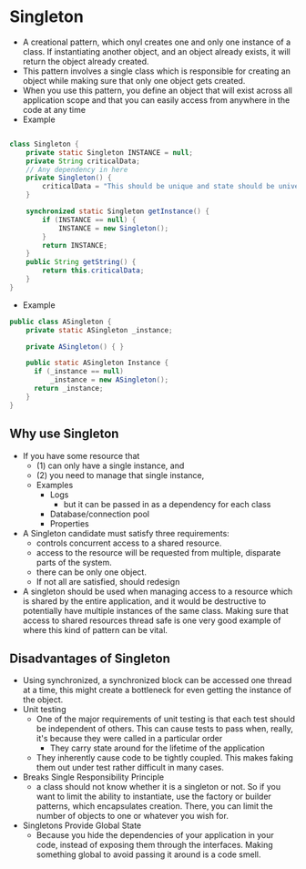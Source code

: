 # Singleton

- A creational pattern, which onyl creates one and only one instance of a class. If instantiating another object, and an object already exists, it will return the object already created.
- This pattern involves a single class which is responsible for creating an object while making sure that only one object gets created.
- When you use this pattern, you define an object that will exist across all application scope and that you can easily access from anywhere in the code at any time
- Example

```java

class Singleton {
    private static Singleton INSTANCE = null;
    private String criticalData;
    // Any dependency in here
    private Singleton() {
        criticalData = "This should be unique and state should be universal";
    }

    synchronized static Singleton getInstance() {
        if (INSTANCE == null) {
            INSTANCE = new Singleton();
        }
        return INSTANCE;
    }
    public String getString() {
        return this.criticalData;
    }
}

```

- Example

```java
public class ASingleton {
    private static ASingleton _instance;

    private ASingleton() { }

    public static ASingleton Instance {
      if (_instance == null)
          _instance = new ASingleton();
      return _instance;
    }
}
```

## Why use Singleton

- If you have some resource that
  - (1) can only have a single instance, and
  - (2) you need to manage that single instance,
  - Examples
    - Logs
      - but it can be passed in as a dependency for each class
    - Database/connection pool
    - Properties
- A Singleton candidate must satisfy three requirements:
    - controls concurrent access to a shared resource.
    - access to the resource will be requested from multiple, disparate parts of the system.
    - there can be only one object.
  - If not all are satisfied, should redesign
- A singleton should be used when managing access to a resource which is shared by the entire application, and it would be destructive to potentially have multiple instances of the same class. Making sure that access to shared resources thread safe is one very good example of where this kind of pattern can be vital.

## Disadvantages of Singleton

 - Using synchronized, a synchronized block can be accessed one thread at a time, this might create a bottleneck for even getting the instance of the object.
 - Unit testing
   - One of the major requirements of unit testing is that each test should be independent of others. This can cause tests to pass when, really, it's because they were called in a particular order
     - They carry state around for the lifetime of the application
   - They inherently cause code to be tightly coupled. This makes faking them out under test rather difficult in many cases.
 - Breaks Single Responsibility Principle
   -  a class should not know whether it is a singleton or not. So if you want to limit the ability to instantiate, use the factory or builder patterns, which encapsulates creation. There, you can limit the number of objects to one or whatever you wish for.
 - Singletons Provide Global State
   - Because you hide the dependencies of your application in your code, instead of exposing them through the interfaces. Making something global to avoid passing it around is a code smell.
